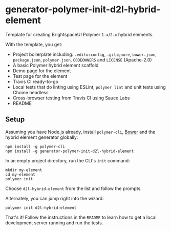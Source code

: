# generator-polymer-init-d2l-hybrid-element

Template for creating BrightspaceUI Polymer `1.x`/`2.x` hybrid elements.

With the template, you get:
* Project boilerplate including: `.editorconfig`, `.gitignore`, `bower.json`, `package.json`, `polymer.json`, `CODEOWNERS` and `LICENSE` (Apache-2.0)
* A basic Polymer hybrid element scaffold
* Demo page for the element
* Test page for the element
* Travis CI ready-to-go
* Local tests that do linting using ESLint, `polymer lint` and unit tests using Chome headless
* Cross-browser testing from Travis CI using Sauce Labs
* README

## Setup

Assuming you have Node.js already, install `polymer-cli`, [Bower](https://bower.io/) and the hybrid element generator globally:

```shell
npm install -g polymer-cli
npm install -g generator-polymer-init-d2l-hybrid-element
```

In an empty project directory, run the CLI's `init` command:

```shell
mkdir my-element
cd my-element
polymer init
```

Choose `d2l-hybrid-element` from the list and follow the prompts.

Alternately, you can jump right into the wizard:

```shell
polymer init d2l-hybrid-element
```

That's it! Follow the instructions in the `README` to learn how to get a local development server running and run the tests.
